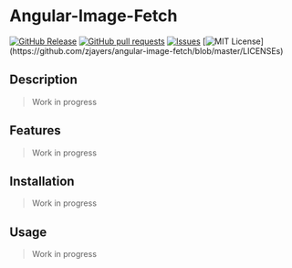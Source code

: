 # Angular-Image-Fetch
[![GitHub Release](https://img.shields.io/github/release/zjayers/angular-image-fetch.svg?style=flat)]()
[![GitHub pull requests](https://img.shields.io/github/issues-pr/zjayers/angular-image-fetch.svg?style=flat)]()
[![Issues](https://img.shields.io/github/issues-raw/zjayers/angular-image-fetch.svg?maxAge=25000)](https://github.com/zjayers/angular-image-fetch/issues)
[![MIT License](https://img.shields.io/apm/l/atomic-ui.svg?)](https://github.com/zjayers/angular-image-fetch/blob/master/LICENSEs)

## Description

> Work in progress

## Features

> Work in progress

## Installation

> Work in progress

## Usage

> Work in progress